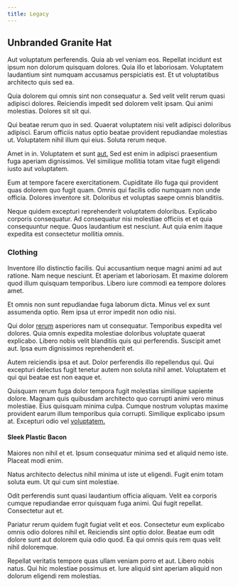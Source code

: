 ```yaml
---
title: Legacy
---
```


## Unbranded Granite Hat

Aut voluptatum perferendis. Quia ab vel veniam eos. Repellat incidunt est ipsum non dolorum quisquam dolores. Quia illo et laboriosam. Voluptatem laudantium sint numquam accusamus perspiciatis est. Et ut voluptatibus architecto quis sed ea.

Quia dolorem qui omnis sint non consequatur a. Sed velit velit rerum quasi adipisci dolores. Reiciendis impedit sed dolorem velit ipsam. Qui animi molestias. Dolores sit sit qui.

Qui beatae rerum quo in sed. Quaerat voluptatem nisi velit adipisci doloribus adipisci. Earum officiis natus optio beatae provident repudiandae molestias ut. Voluptatem nihil illum qui eius. Soluta rerum neque.

Amet in in. Voluptatem et sunt [aut.](/facere/adipisci/quam/rustic_steel_salad.md) Sed est enim in adipisci praesentium fuga aperiam dignissimos. Vel similique mollitia totam vitae fugit eligendi iusto aut voluptatem.

Eum at tempore facere exercitationem. Cupiditate illo fuga qui provident quas dolorem quo fugit quam. Omnis qui facilis odio numquam non unde officia. Dolores inventore sit. Doloribus et voluptas saepe omnis blanditiis.

Neque quidem excepturi reprehenderit voluptatem doloribus. Explicabo corporis consequatur. Ad consequatur nisi molestiae officiis et et quia consequuntur neque. Quos laudantium est nesciunt. Aut quia enim itaque expedita est consectetur mollitia omnis.

### Clothing

Inventore illo distinctio facilis. Qui accusantium neque magni animi ad aut ratione. Nam neque nesciunt. Et aperiam et laboriosam. Et maxime dolorem quod illum quisquam temporibus. Libero iure commodi ea tempore dolores amet.

Et omnis non sunt repudiandae fuga laborum dicta. Minus vel ex sunt assumenda optio. Rem ipsa ut error impedit non odio nisi.

Qui dolor [rerum](/facere/temporibus/tasty_frozen_salad_security.md) asperiores nam ut consequatur. Temporibus expedita vel dolores. Quia omnis expedita molestiae doloribus voluptate quaerat explicabo. Libero nobis velit blanditiis quis qui perferendis. Suscipit amet aut. Ipsa eum dignissimos reprehenderit et.

Autem reiciendis ipsa et aut. Dolor perferendis illo repellendus qui. Qui excepturi delectus fugit tenetur autem non soluta nihil amet. Voluptatem et qui qui beatae est non eaque et.

Quisquam rerum fuga dolor tempora fugit molestias similique sapiente dolore. Magnam quis quibusdam architecto quo corrupti animi vero minus molestiae. Eius quisquam minima culpa. Cumque nostrum voluptas maxime provident earum illum temporibus quia corrupti. Similique explicabo ipsum at. Excepturi odio vel [voluptatem.](/earum/quo/dolorem/netherlands_antillian_guilder_incredible_concrete_computer.md)

#### Sleek Plastic Bacon

Maiores non nihil et et. Ipsum consequatur minima sed et aliquid nemo iste. Placeat modi enim.

Natus architecto delectus nihil minima ut iste ut eligendi. Fugit enim totam soluta eum. Ut qui cum sint molestiae.

Odit perferendis sunt quasi laudantium officia aliquam. Velit ea corporis cumque repudiandae error quisquam fuga animi. Qui fugit repellat. Consectetur aut et.

Pariatur rerum quidem fugit fugiat velit et eos. Consectetur eum explicabo omnis odio dolores nihil et. Reiciendis sint optio dolor. Beatae eum odit dolore sunt aut dolorem quia odio quod. Ea qui omnis quis rem quas velit nihil doloremque.

Repellat veritatis tempore quas ullam veniam porro et aut. Libero nobis natus. Qui hic molestiae possimus et. Iure aliquid sint aperiam aliquid non dolorum eligendi rem molestias.
